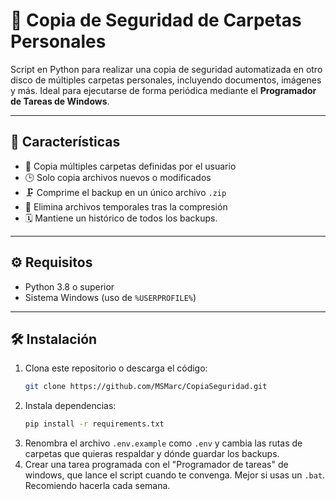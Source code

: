 # 💾 Copia de Seguridad de Carpetas Personales

Script en Python para realizar una copia de seguridad automatizada en otro disco de múltiples carpetas personales, incluyendo documentos, imágenes y más. Ideal para ejecutarse de forma periódica mediante el **Programador de Tareas de Windows**.

---

## 🧩 Características

- 📁 Copia múltiples carpetas definidas por el usuario
- 🕒 Solo copia archivos nuevos o modificados
- 🗜️ Comprime el backup en un único archivo `.zip`
- 🧼 Elimina archivos temporales tras la compresión
- 🗓️ Mantiene un histórico de todos los backups.

---

## ⚙️ Requisitos

- Python 3.8 o superior
- Sistema Windows (uso de `%USERPROFILE%`)

---

## 🛠 Instalación

1. Clona este repositorio o descarga el código:
   ```bash
   git clone https://github.com/MSMarc/CopiaSeguridad.git
2. Instala dependencias:
   ```bash
   pip install -r requirements.txt
3. Renombra el archivo `.env.example` como `.env` y cambia las rutas de carpetas que quieras respaldar y dónde guardar los backups.
4. Crear una tarea programada con el "Programador de tareas" de windows, que lance el script cuando te convenga. Mejor si usas un `.bat`. Recomiendo hacerla cada semana.